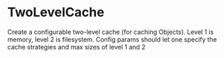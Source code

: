 # TwoLevelCache

Create a configurable two-level cache (for caching Objects).  Level 1 is memory, level 2 is filesystem. Config params should let one specify the cache strategies and max sizes of level  1 and 2
